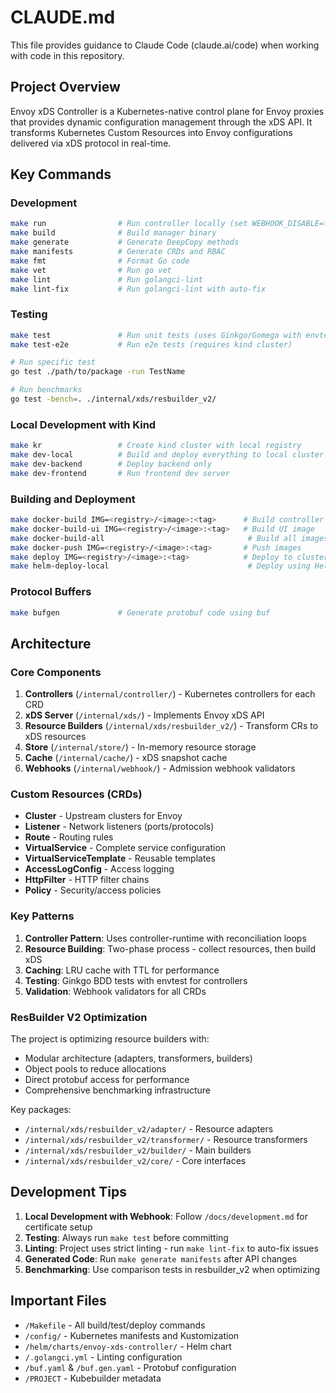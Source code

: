 # CLAUDE.md

This file provides guidance to Claude Code (claude.ai/code) when working with code in this repository.

## Project Overview

Envoy xDS Controller is a Kubernetes-native control plane for Envoy proxies that provides dynamic configuration management through the xDS API. It transforms Kubernetes Custom Resources into Envoy configurations delivered via xDS protocol in real-time.

## Key Commands

### Development
```bash
make run                # Run controller locally (set WEBHOOK_DISABLE=true to skip webhook)
make build              # Build manager binary
make generate           # Generate DeepCopy methods
make manifests          # Generate CRDs and RBAC
make fmt                # Format Go code
make vet                # Run go vet
make lint               # Run golangci-lint
make lint-fix           # Run golangci-lint with auto-fix
```

### Testing
```bash
make test               # Run unit tests (uses Ginkgo/Gomega with envtest)
make test-e2e           # Run e2e tests (requires kind cluster)

# Run specific test
go test ./path/to/package -run TestName

# Run benchmarks
go test -bench=. ./internal/xds/resbuilder_v2/
```

### Local Development with Kind
```bash
make kr                 # Create kind cluster with local registry
make dev-local          # Build and deploy everything to local cluster
make dev-backend        # Deploy backend only
make dev-frontend       # Run frontend dev server
```

### Building and Deployment
```bash
make docker-build IMG=<registry>/<image>:<tag>      # Build controller image
make docker-build-ui IMG=<registry>/<image>:<tag>   # Build UI image
make docker-build-all                                # Build all images
make docker-push IMG=<registry>/<image>:<tag>       # Push images
make deploy IMG=<registry>/<image>:<tag>            # Deploy to cluster
make helm-deploy-local                               # Deploy using Helm
```

### Protocol Buffers
```bash
make bufgen             # Generate protobuf code using buf
```

## Architecture

### Core Components
1. **Controllers** (`/internal/controller/`) - Kubernetes controllers for each CRD
2. **xDS Server** (`/internal/xds/`) - Implements Envoy xDS API
3. **Resource Builders** (`/internal/xds/resbuilder_v2/`) - Transform CRs to xDS resources
4. **Store** (`/internal/store/`) - In-memory resource storage
5. **Cache** (`/internal/cache/`) - xDS snapshot cache
6. **Webhooks** (`/internal/webhook/`) - Admission webhook validators

### Custom Resources (CRDs)
- **Cluster** - Upstream clusters for Envoy
- **Listener** - Network listeners (ports/protocols)
- **Route** - Routing rules
- **VirtualService** - Complete service configuration
- **VirtualServiceTemplate** - Reusable templates
- **AccessLogConfig** - Access logging
- **HttpFilter** - HTTP filter chains
- **Policy** - Security/access policies

### Key Patterns

1. **Controller Pattern**: Uses controller-runtime with reconciliation loops
2. **Resource Building**: Two-phase process - collect resources, then build xDS
3. **Caching**: LRU cache with TTL for performance
4. **Testing**: Ginkgo BDD tests with envtest for controllers
5. **Validation**: Webhook validators for all CRDs

### ResBuilder V2 Optimization

The project is optimizing resource builders with:
- Modular architecture (adapters, transformers, builders)
- Object pools to reduce allocations
- Direct protobuf access for performance
- Comprehensive benchmarking infrastructure

Key packages:
- `/internal/xds/resbuilder_v2/adapter/` - Resource adapters
- `/internal/xds/resbuilder_v2/transformer/` - Resource transformers
- `/internal/xds/resbuilder_v2/builder/` - Main builders
- `/internal/xds/resbuilder_v2/core/` - Core interfaces

## Development Tips

1. **Local Development with Webhook**: Follow `/docs/development.md` for certificate setup
2. **Testing**: Always run `make test` before committing
3. **Linting**: Project uses strict linting - run `make lint-fix` to auto-fix issues
4. **Generated Code**: Run `make generate manifests` after API changes
5. **Benchmarking**: Use comparison tests in resbuilder_v2 when optimizing

## Important Files

- `/Makefile` - All build/test/deploy commands
- `/config/` - Kubernetes manifests and Kustomization
- `/helm/charts/envoy-xds-controller/` - Helm chart
- `/.golangci.yml` - Linting configuration
- `/buf.yaml` & `/buf.gen.yaml` - Protobuf configuration
- `/PROJECT` - Kubebuilder metadata